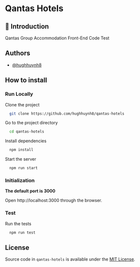 
# Qantas Hotels


## 📖 Introduction

Qantas Group Accommodation Front-End Code Test


## Authors

- [@hughhuynh8](https://github.com/hughhuynh8)


## How to install

### Run Locally

Clone the project

```bash
  git clone https://github.com/hughhuynh8/qantas-hotels
```

Go to the project directory

```bash
  cd qantas-hotels
```

Install dependencies

```bash
  npm install
```

Start the server

```bash
  npm run start
```


### Initialization
**The default port is 3000**

Open http://localhost:3000 through the browser.


### Test

Run the tests

```bash
  npm run test
```


## License

Source code in `qantas-hotels` is available under the [MIT License](/LICENSE.md).

